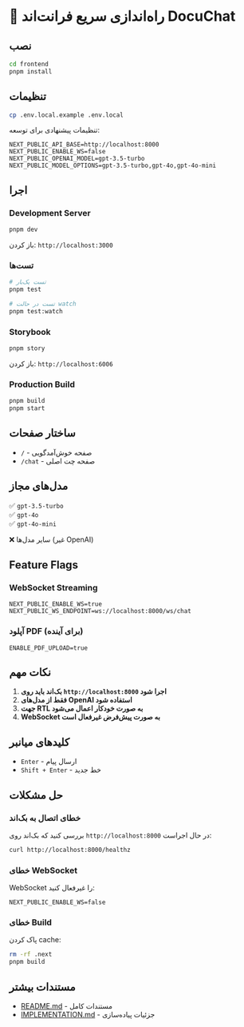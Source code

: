 # 🚀 راه‌اندازی سریع فرانت‌اند DocuChat

## نصب

```bash
cd frontend
pnpm install
```

## تنظیمات

```bash
cp .env.local.example .env.local
```

تنظیمات پیشنهادی برای توسعه:

```env
NEXT_PUBLIC_API_BASE=http://localhost:8000
NEXT_PUBLIC_ENABLE_WS=false
NEXT_PUBLIC_OPENAI_MODEL=gpt-3.5-turbo
NEXT_PUBLIC_MODEL_OPTIONS=gpt-3.5-turbo,gpt-4o,gpt-4o-mini
```

## اجرا

### Development Server

```bash
pnpm dev
```

باز کردن: `http://localhost:3000`

### تست‌ها

```bash
# تست یک‌بار
pnpm test

# تست در حالت watch
pnpm test:watch
```

### Storybook

```bash
pnpm story
```

باز کردن: `http://localhost:6006`

### Production Build

```bash
pnpm build
pnpm start
```

## ساختار صفحات

- `/` - صفحه خوش‌آمدگویی
- `/chat` - صفحه چت اصلی

## مدل‌های مجاز

✅ `gpt-3.5-turbo`  
✅ `gpt-4o`  
✅ `gpt-4o-mini`  

❌ سایر مدل‌ها (غیر OpenAI)

## Feature Flags

### WebSocket Streaming
```env
NEXT_PUBLIC_ENABLE_WS=true
NEXT_PUBLIC_WS_ENDPOINT=ws://localhost:8000/ws/chat
```

### آپلود PDF (برای آینده)
```env
ENABLE_PDF_UPLOAD=true
```

## نکات مهم

1. **بک‌اند باید روی `http://localhost:8000` اجرا شود**
2. **فقط از مدل‌های OpenAI استفاده شود**
3. **جهت RTL به صورت خودکار اعمال می‌شود**
4. **WebSocket به صورت پیش‌فرض غیرفعال است**

## کلیدهای میانبر

- `Enter` - ارسال پیام
- `Shift + Enter` - خط جدید

## حل مشکلات

### خطای اتصال به بک‌اند

بررسی کنید که بک‌اند روی `http://localhost:8000` در حال اجراست:

```bash
curl http://localhost:8000/healthz
```

### خطای WebSocket

WebSocket را غیرفعال کنید:

```env
NEXT_PUBLIC_ENABLE_WS=false
```

### خطای Build

پاک کردن cache:

```bash
rm -rf .next
pnpm build
```

## مستندات بیشتر

- [README.md](./README.md) - مستندات کامل
- [IMPLEMENTATION.md](./IMPLEMENTATION.md) - جزئیات پیاده‌سازی
